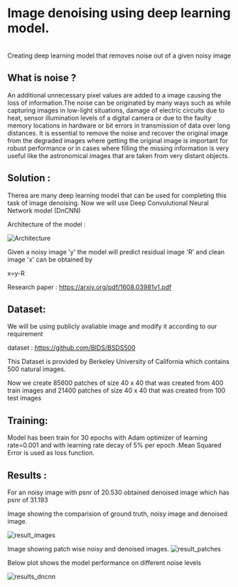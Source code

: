# Image denoising using deep learning model.

<br>
Creating deep learning model that removes noise out of a given noisy image

## What is noise ?

  An additional unnecessary pixel values are added to a image causing the loss of information.The noise can be originated by many ways such as while capturing images in low-light situations, damage of electric circuits due to heat, sensor illumination levels of a digital camera or due to the faulty memory locations in hardware or bit errors in transmission of data over long distances.
  It is essential to remove the noise and recover the original image from the degraded images where getting the original image is important for robust performance or in cases where filling the missing information is very useful like the astronomical images that are taken from very distant objects.


## Solution :

Therea are many deep learning model that can be used for completing this task of image denoising. Now we will use Deep Convulutional Neural Network model (DnCNN)

Architecture of the model : 

![Architecture](https://user-images.githubusercontent.com/47601858/115210654-6e807280-a11c-11eb-8456-b0930aa15c7c.JPG)


Given a noisy image 'y' the model will predict residual image 'R' and clean image 'x' can be obtained by 

x=y-R

Research paper : https://arxiv.org/pdf/1608.03981v1.pdf

## Dataset: 

We will be using publicly avaliable image and modify it according to our requirement 

dataset : https://github.com/BIDS/BSDS500

This Dataset is provided by Berkeley University of California which contains 500 natural images.

Now we create 85600 patches of size 40 x 40 that was created from 400 train images and
21400 patches of size 40 x 40 that was created from 100 test images 

## Training:

Model has been train for 30 epochs with Adam optimizer of learning rate=0.001 and with learning rate decay of 5% per epoch
.Mean Squared Error is used as loss function.

## Results :

For an noisy image with psnr of 20.530 obtained denoised image which has psnr of 31.193

Image showing the comparision of ground truth, noisy image and denoised image.

![result_images](https://user-images.githubusercontent.com/47601858/115210102-e732ff00-a11b-11eb-9881-92521a7e84a6.JPG)

Image showing patch wise noisy and denoised images.
![result_patches](https://user-images.githubusercontent.com/47601858/115210524-501a7700-a11c-11eb-8950-ca5897e61a72.JPG)

Below plot shows the model performance on different noise levels

![results_dncnn](https://user-images.githubusercontent.com/47601858/115216274-f74ddd00-a121-11eb-8ecc-84bac484b3c4.JPG)

